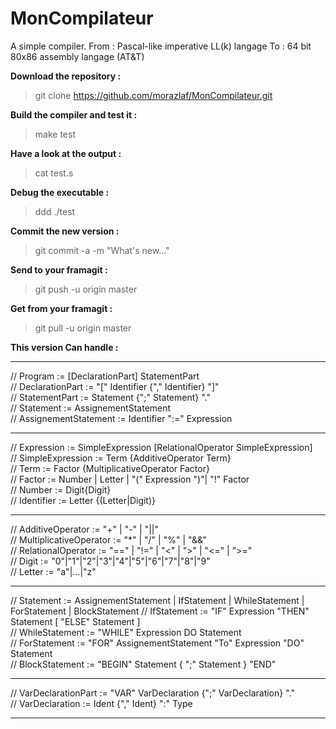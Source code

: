# MonCompilateur

A simple compiler.
From : Pascal-like imperative LL(k) langage
To : 64 bit 80x86 assembly langage (AT&T)

**Download the repository :**

> git clone https://github.com/morazlaf/MonCompilateur.git

**Build the compiler and test it :**

> make test

**Have a look at the output :**

> cat test.s

**Debug the executable :**

> ddd ./test

**Commit the new version :**

> git commit -a -m "What's new..."

**Send to your framagit :**

> git push -u origin master

**Get from your framagit :**

> git pull -u origin master

**This version Can handle :**

***
// Program := [DeclarationPart] StatementPart  
// DeclarationPart := "[" Identifier {"," Identifier} "]"  
// StatementPart := Statement {";" Statement} "."  
// Statement := AssignementStatement  
// AssignementStatement := Identifier ":=" Expression  
***
// Expression := SimpleExpression [RelationalOperator SimpleExpression]  
// SimpleExpression := Term {AdditiveOperator Term}  
// Term := Factor {MultiplicativeOperator Factor}  
// Factor := Number | Letter | "(" Expression ")"| "!" Factor  
// Number := Digit{Digit}  
// Identifier := Letter {(Letter|Digit)}  
***
// AdditiveOperator := "+" | "-" | "||"  
// MultiplicativeOperator := "*" | "/" | "%" | "&&"  
// RelationalOperator := "==" | "!=" | "<" | ">" | "<=" | ">="    
// Digit := "0"|"1"|"2"|"3"|"4"|"5"|"6"|"7"|"8"|"9"  
// Letter := "a"|...|"z"  
***

// Statement := AssignementStatement | IfStatement | WhileStatement | ForStatement |   BlockStatement
// IfStatement := "IF" Expression "THEN" Statement [ "ELSE" Statement ]  
// WhileStatement := "WHILE" Expression DO Statement  
// ForStatement := "FOR" AssignementStatement "To" Expression "DO" Statement  
// BlockStatement := "BEGIN" Statement { ";" Statement } "END"  
***
// VarDeclarationPart := "VAR" VarDeclaration {";" VarDeclaration} "."  
// VarDeclaration := Ident {"," Ident} ":" Type  
***


